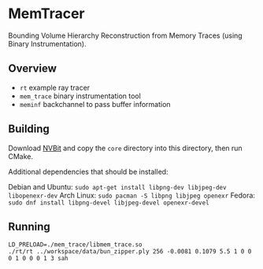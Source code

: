 # MemTracer

Bounding Volume Hierarchy Reconstruction from Memory Traces (using Binary Instrumentation).

## Overview

- `rt` example ray tracer
- `mem_trace` binary instrumentation tool
- `meminf` backchannel to pass buffer information

## Building

Download [NVBit](https://github.com/NVlabs/NVBit/releases) and copy the `core` directory into this directory, then run CMake.

Additional dependencies that should be installed:

Debian and Ubuntu: `sudo apt-get install libpng-dev libjpeg-dev libopenexr-dev`
Arch Linux: `sudo pacman -S libpng libjpeg openexr`
Fedora: `sudo dnf install libpng-devel libjpeg-devel openexr-devel`

## Running

```
LD_PRELOAD=./mem_trace/libmem_trace.so 
./rt/rt ../workspace/data/bun_zipper.ply 256 -0.0081 0.1079 5.5 1 0 0 0 1 0 0 0 1 3 sah
```
